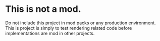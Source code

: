 # This is not a mod.
Do not include this project in mod packs or any production environment.
This is project is simply to test rendering related code before implementations are mod in other projects.